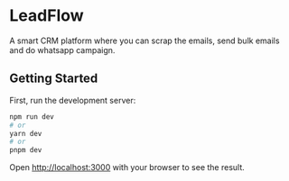 # LeadFlow
A smart CRM platform where you can scrap the emails, send bulk emails and do whatsapp campaign.

## Getting Started

First, run the development server:

```bash
npm run dev
# or
yarn dev
# or
pnpm dev
```

Open [http://localhost:3000](http://localhost:3000) with your browser to see the result.
